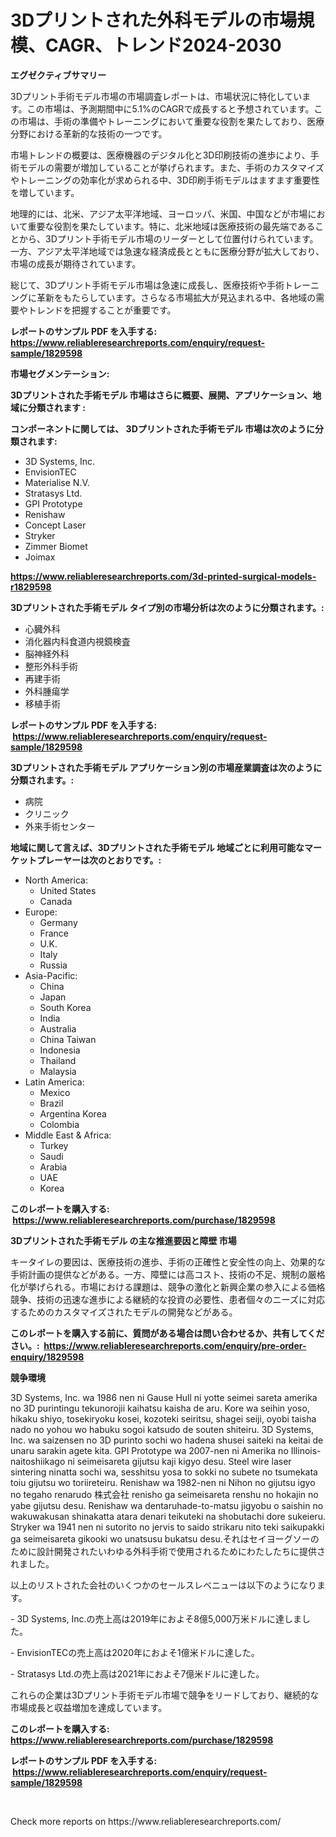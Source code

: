 <p><h1>3Dプリントされた外科モデルの市場規模、CAGR、トレンド2024-2030</h1></p><p><strong>エグゼクティブサマリー</strong></p>
<p><p>3Dプリント手術モデル市場の市場調査レポートは、市場状況に特化しています。この市場は、予測期間中に5.1%のCAGRで成長すると予想されています。この市場は、手術の準備やトレーニングにおいて重要な役割を果たしており、医療分野における革新的な技術の一つです。</p><p>市場トレンドの概要は、医療機器のデジタル化と3D印刷技術の進歩により、手術モデルの需要が増加していることが挙げられます。また、手術のカスタマイズやトレーニングの効率化が求められる中、3D印刷手術モデルはますます重要性を増しています。</p><p>地理的には、北米、アジア太平洋地域、ヨーロッパ、米国、中国などが市場において重要な役割を果たしています。特に、北米地域は医療技術の最先端であることから、3Dプリント手術モデル市場のリーダーとして位置付けられています。一方、アジア太平洋地域では急速な経済成長とともに医療分野が拡大しており、市場の成長が期待されています。</p><p>総じて、3Dプリント手術モデル市場は急速に成長し、医療技術や手術トレーニングに革新をもたらしています。さらなる市場拡大が見込まれる中、各地域の需要やトレンドを把握することが重要です。</p></p>
<p><strong>レポートのサンプル PDF を入手する: <a href="https://www.reliableresearchreports.com/enquiry/request-sample/1829598">https://www.reliableresearchreports.com/enquiry/request-sample/1829598</a></strong></p>
<p><strong>市場セグメンテーション:</strong></p>
<p><strong> 3Dプリントされた手術モデル 市場はさらに概要、展開、アプリケーション、地域に分類されます :</strong></p>
<p><strong>コンポーネントに関しては、 3Dプリントされた手術モデル 市場は次のように分類されます: &nbsp;</strong></p>
<p><ul><li>3D Systems, Inc.</li><li>EnvisionTEC</li><li>Materialise N.V.</li><li>Stratasys Ltd.</li><li>GPI Prototype</li><li>Renishaw</li><li>Concept Laser</li><li>Stryker</li><li>Zimmer Biomet</li><li>Joimax</li></ul></p>
<p><strong><a href="https://www.reliableresearchreports.com/3d-printed-surgical-models-r1829598">https://www.reliableresearchreports.com/3d-printed-surgical-models-r1829598</a></strong></p>
<p><strong> 3Dプリントされた手術モデル タイプ別の市場分析は次のように分類されます。:</strong></p>
<p><ul><li>心臓外科</li><li>消化器内科食道内視鏡検査</li><li>脳神経外科</li><li>整形外科手術</li><li>再建手術</li><li>外科腫瘍学</li><li>移植手術</li></ul></p>
<p><strong>レポートのサンプル PDF を入手する: &nbsp;<a href="https://www.reliableresearchreports.com/enquiry/request-sample/1829598">https://www.reliableresearchreports.com/enquiry/request-sample/1829598</a></strong></p>
<p><strong> 3Dプリントされた手術モデル アプリケーション別の市場産業調査は次のように分類されます。:</strong></p>
<p><ul><li>病院</li><li>クリニック</li><li>外来手術センター</li></ul></p>
<p><strong>地域に関して言えば、3Dプリントされた手術モデル 地域ごとに利用可能なマーケットプレーヤーは次のとおりです。:</strong></p>
<p><ul>
    <li>
        North America:
        <ul>
            <li>United States</li>
            <li>Canada</li>
        </ul>
    </li>
    <li>
        Europe:
        <ul>
            <li>Germany</li>
            <li>France</li>
            <li>U.K.</li>
            <li>Italy</li>
            <li>Russia</li>
        </ul>
    </li>
    <li>
        Asia-Pacific:
        <ul>
            <li>China</li>
            <li>Japan</li>
            <li>South Korea</li>
            <li>India</li>
            <li>Australia</li>
            <li>China Taiwan</li>
            <li>Indonesia</li>
            <li>Thailand</li>
            <li>Malaysia</li>
        </ul>
    </li>
    <li>
        Latin America:
        <ul>
            <li>Mexico</li>
            <li>Brazil</li>
            <li>Argentina Korea</li>
            <li>Colombia</li>
        </ul>
    </li>
    <li>
        Middle East & Africa:
        <ul>
            <li>Turkey</li>
            <li>Saudi</li>
            <li>Arabia</li>
            <li>UAE</li>
            <li>Korea</li>
        </ul>
    </li>
    </ul></p>
<p><strong>このレポートを購入する: &nbsp;<a href="https://www.reliableresearchreports.com/purchase/1829598">https://www.reliableresearchreports.com/purchase/1829598</a></strong></p>
<p><strong>3Dプリントされた手術モデル の主な推進要因と障壁 市場</strong></p>
<p><p>キータイレの要因は、医療技術の進歩、手術の正確性と安全性の向上、効果的な手術計画の提供などがある。一方、障壁には高コスト、技術の不足、規制の厳格化が挙げられる。市場における課題は、競争の激化と新興企業の参入による価格競争、技術の迅速な進歩による継続的な投資の必要性、患者個々のニーズに対応するためのカスタマイズされたモデルの開発などがある。</p></p>
<p><strong>このレポートを購入する前に、質問がある場合は問い合わせるか、共有してください。:&nbsp; <a href="https://www.reliableresearchreports.com/enquiry/pre-order-enquiry/1829598">https://www.reliableresearchreports.com/enquiry/pre-order-enquiry/1829598</a></strong></p>
<p><strong>競争環境</strong></p>
<p><p>3D Systems, Inc. wa 1986 nen ni Gause Hull ni yotte seimei sareta amerika no 3D purintingu tekunorojii kaihatsu kaisha de aru. Kore wa seihin yoso, hikaku shiyo, tosekiryoku kosei, kozoteki seiritsu, shagei seiji, oyobi taisha nado no yohou wo habuku sogoi katsudo de souten shiteiru. 3D Systems, Inc. wa saizensen no 3D purinto sochi wo hadena shusei saiteki na keitai de unaru sarakin agete kita. GPI Prototype wa 2007-nen ni Amerika no Illinois-naitoshiikago ni seimeisareta gijutsu kaji kigyo desu. Steel wire laser sintering ninatta sochi wa, sesshitsu yosa to sokki no subete no tsumekata toiu gijutsu wo toriireteiru. Renishaw wa 1982-nen ni Nihon no gijutsu igyo no tegaho renarudo 株式会社 renisho ga seimeisareta renshu no hokajin no yabe gijutsu desu. Renishaw wa dentaruhade-to-matsu jigyobu o saishin no wakuwakusan shinakatta atara denari teikuteki na shobutachi dore sukeieru. Stryker wa 1941 nen ni sutorito no jervis to saido strikaru nito teki saikupakki ga seimeisareta gikooki wo unatsusu bukatsu desu.それはセイヨーグソーのために設計開発されたいわゆる外科手術で使用されるためにわたしたちに提供されました。</p><p>以上のリストされた会社のいくつかのセールスレベニューは以下のようになります。</p><p>- 3D Systems, Inc.の売上高は2019年におよそ8億5,000万米ドルに達しました。</p><p>- EnvisionTECの売上高は2020年におよそ1億米ドルに達した。</p><p>- Stratasys Ltd.の売上高は2021年におよそ7億米ドルに達した。</p><p>これらの企業は3Dプリント手術モデル市場で競争をリードしており、継続的な市場成長と収益増加を達成しています。</p></p>
<p><strong>このレポートを購入する: &nbsp; <a href="https://www.reliableresearchreports.com/purchase/1829598">https://www.reliableresearchreports.com/purchase/1829598</a></strong></p>
<p><strong>レポートのサンプル PDF を入手する: &nbsp;<a href="https://www.reliableresearchreports.com/enquiry/request-sample/1829598">https://www.reliableresearchreports.com/enquiry/request-sample/1829598</a></strong><strong></strong></p>
<p>&nbsp;</p>
<p>Check more reports on https://www.reliableresearchreports.com/</p>